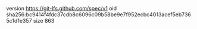version https://git-lfs.github.com/spec/v1
oid sha256:bc9414f4fdc37cdb8c6096c09b58be9e7f952ecbc4013acef5eb7365c1d1e357
size 863
